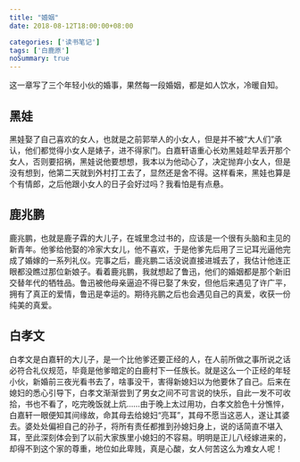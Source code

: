 ```yaml
---
title: "婚姻"
date: 2018-08-12T18:00:00+08:00

categories: ['读书笔记']
tags: ['白鹿原']
noSummary: true
---
```


这一章写了三个年轻小伙的婚事，果然每一段婚姻，都是如人饮水，冷暖自知。

## 黑娃

黑娃娶了自己喜欢的女人，也就是之前郭举人的小女人，但是并不被“大人们”承认，他们都觉得小女人是婊子，进不得家门。白嘉轩语重心长劝黑娃趁早丢开那个女人，否则要招祸，黑娃说他要想想，我本以为他动心了，决定抛弃小女人，但是没有想到，他第二天就到外村打工去了，显然还是舍不得。这样看来，黑娃也算是个有情郎，之后他跟小女人的日子会好过吗？我看怕是有点悬。

## 鹿兆鹏

鹿兆鹏，也就是鹿子霖的大儿子，在城里念过书的，应该是一个很有头脑和主见的新青年。他爹给他娶的冷家大女儿，他不喜欢，于是他爹先后用了三记耳光逼他完成了婚嫁的一系列礼仪。完事之后，鹿兆鹏二话没说直接进城去了，我估计他连正眼都没瞧过那位新娘子。看着鹿兆鹏，我就想起了鲁迅，他们的婚姻都是那个新旧交替年代的牺牲品。鲁迅被他母亲逼迫不得已娶了朱安，但他后来遇见了许广平，拥有了真正的爱情，鲁迅是幸运的。期待兆鹏之后也会遇见自己的真爱，收获一份纯美的真爱。

## 白孝文

白孝文是白嘉轩的大儿子，是一个比他爹还要正经的人，在人前所做之事所说之话必符合礼仪规范，毕竟是他爹暗定的白鹿村下一任族长。就是这么一个正经的年轻小伙，新婚前三夜光看书去了，啥事没干，害得新媳妇以为他要休了自己。后来在媳妇的悉心引导下，白孝文渐渐尝到了男女之间不可言说的快乐，自此一发不可收拾，书也不看了，吃完晚饭就上炕……由于晚上太过用功，白孝文脸色十分憔悴，白嘉轩一眼便知其间缘故，命其母去给媳妇“亮耳”，其母不愿当这恶人，遂让其婆去。婆处处偏袒自己的孙子，将所有责任都推到孙媳妇身上，说的话简直不堪入耳，至此深刻体会到了以前大家族里小媳妇的不容易。明明是正儿八经嫁进来的，却得不到这个家的尊重，地位如此卑贱，真是心酸，女人何苦这么为难女人呢！



